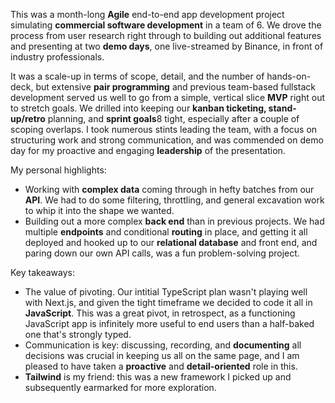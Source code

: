  This was a month-long **Agile** end-to-end app development project simulating **commercial software development** in a team of 6. We drove the process from user research right through to building out additional features and presenting at two **demo days**, one live-streamed by Binance, in front of industry professionals. 

It was a scale-up in terms of scope, detail, and the number of hands-on-deck, but extensive **pair programming** and previous team-based fullstack development served us well to go from a simple, vertical slice **MVP** right out to stretch goals. We drilled into keeping our **kanban ticketing, stand-up/retro** planning, and **sprint goals**8 tight, especially after a couple of scoping overlaps. I took numerous stints leading the team, with a focus on structuring work and strong communication, and was commended on demo day for my proactive and engaging **leadership** of the presentation. 

My personal highlights: 
- Working with **complex data** coming through in hefty batches from our **API**. We had to do some filtering, throttling, and general excavation work to whip it into the shape we wanted.
- Building out a more complex **back end** than in previous projects. We had multiple **endpoints** and conditional **routing** in place, and getting it all deployed and hooked up to our **relational database** and front end, and paring down our own API calls, was a fun problem-solving project. 

Key takeaways:
- The value of pivoting. Our intitial TypeScript plan wasn't playing well with Next.js, and given the tight timeframe we decided to code it all in **JavaScript**. This was a great pivot, in retrospect, as a functioning JavaScript app is infinitely more useful to end users than a half-baked one that's strongly typed.
- Communication is key: discussing, recording, and **documenting** all decisions was crucial in keeping us all on the same page, and I am pleased to have taken a **proactive** and **detail-oriented** role in this.
- **Tailwind** is my friend: this was a new framework I picked up and subsequently earmarked for more exploration. 